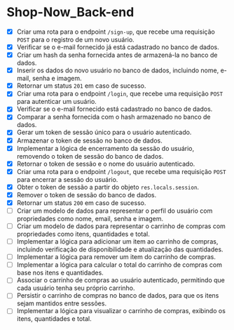 # Shop-Now_Back-end

- [x] Criar uma rota para o endpoint `/sign-up`, que recebe uma requisição `POST` para o registro de um novo usuário.
- [x] Verificar se o e-mail fornecido já está cadastrado no banco de dados.
- [x] Criar um hash da senha fornecida antes de armazená-la no banco de dados.
- [x] Inserir os dados do novo usuário no banco de dados, incluindo nome, e-mail, senha e imagem.
- [x] Retornar um status `201` em caso de sucesso.
- [x] Criar uma rota para o endpoint `/login`, que recebe uma requisição `POST` para autenticar um usuário.
- [x] Verificar se o e-mail fornecido está cadastrado no banco de dados.
- [x] Comparar a senha fornecida com o hash armazenado no banco de dados.
- [x] Gerar um token de sessão único para o usuário autenticado.
- [x] Armazenar o token de sessão no banco de dados.
- [x] Implementar a lógica de encerramento da sessão do usuário, removendo o token de sessão do banco de dados.
- [x] Retornar o token de sessão e o nome do usuário autenticado.
- [x] Criar uma rota para o endpoint `/logout`, que recebe uma requisição `POST` para encerrar a sessão do usuário.
- [x] Obter o token de sessão a partir do objeto `res.locals.session`.
- [x] Remover o token de sessão do banco de dados.
- [x] Retornar um status `200` em caso de sucesso.
- [ ] Criar um modelo de dados para representar o perfil do usuário com propriedades como nome, email, senha e imagem.
- [ ] Criar um modelo de dados para representar o carrinho de compras com propriedades como itens, quantidades e total.
- [ ] Implementar a lógica para adicionar um item ao carrinho de compras, incluindo verificação de disponibilidade e atualização das quantidades.
- [ ] Implementar a lógica para remover um item do carrinho de compras.
- [ ] Implementar a lógica para calcular o total do carrinho de compras com base nos itens e quantidades.
- [ ] Associar o carrinho de compras ao usuário autenticado, permitindo que cada usuário tenha seu próprio carrinho.
- [ ] Persistir o carrinho de compras no banco de dados, para que os itens sejam mantidos entre sessões.
- [ ] Implementar a lógica para visualizar o carrinho de compras, exibindo os itens, quantidades e total.
